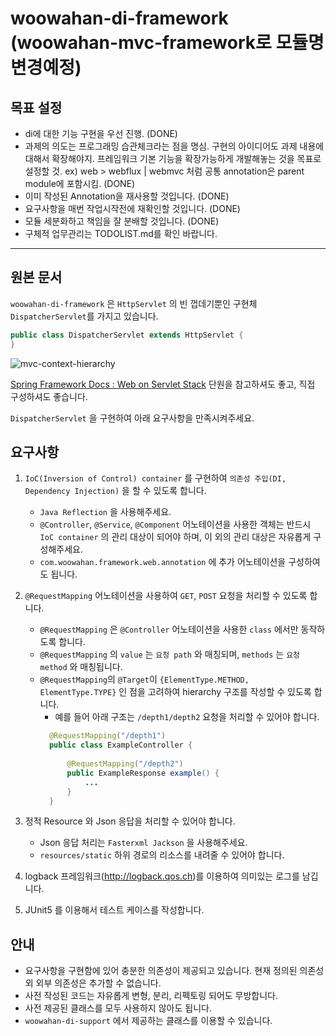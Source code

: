 # woowahan-di-framework (woowahan-mvc-framework로 모듈명 변경예정)

## 목표 설정
* di에 대한 기능 구현을 우선 진행. (DONE)
* 과제의 의도는 프로그래밍 습관체크라는 점을 명심. 구현의 아이디어도 과제 내용에 대해서 확장해야지. 프레임워크 기본 기능을 확장가능하게 개발해놓는 것을 목표로 설정할 것. ex) web > webflux | webmvc 처럼 공통 annotation은 parent module에 포함시킴. (DONE)
* 이미 작성된 Annotation을 재사용할 것입니다. (DONE)
* 요구사항을 매번 작업시작전에 재확인할 것입니다. (DONE)
* 모듈 세분화하고 책임을 잘 분배할 것입니다. (DONE)
* 구체적 업무관리는 TODOLIST.md를 확인 바랍니다.




---
## 원본 문서 
`woowahan-di-framework` 은 `HttpServlet` 의 빈 껍데기뿐인 구현체 `DispatcherServlet`를 가지고 있습니다.

```java
public class DispatcherServlet extends HttpServlet {
}
```

![mvc-context-hierarchy](https://docs.spring.io/spring/docs/current/spring-framework-reference/images/mvc-context-hierarchy.png)

[Spring Framework Docs : Web on Servlet Stack](https://docs.spring.io/spring/docs/current/spring-framework-reference/web.html#mvc) 단원을 참고하셔도 좋고, 직접 구성하셔도 좋습니다.

`DispatcherServlet` 을 구현하여 아래 요구사항을 만족시켜주세요.

## 요구사항

1. `IoC(Inversion of Control) container` 를 구현하여 `의존성 주입(DI, Dependency Injection)` 을 할 수 있도록 합니다.
    - `Java Reflection` 을 사용해주세요.
    - `@Controller`, `@Service`, `@Component` 어노테이션을 사용한 객체는 반드시 `IoC container` 의 관리 대상이 되어야 하며, 이 외의 관리 대상은 자유롭게 구성해주세요.
    - `com.woowahan.framework.web.annotation` 에 추가 어노테이션을 구성하여도 됩니다.
    
2. `@RequestMapping` 어노테이션을 사용하여 `GET`, `POST` 요청을 처리할 수 있도록 합니다.
    - `@RequestMapping` 은 `@Controller` 어노테이션을 사용한 `class` 에서만 동작하도록 합니다.
    - `@RequestMapping` 의 `value` 는 `요청 path` 와 매칭되며, `methods` 는 `요청 method` 와 매칭됩니다.
    - `@RequestMapping`의 `@Target`이 `{ElementType.METHOD, ElementType.TYPE}` 인 점을 고려하여 hierarchy 구조를 작성할 수 있도록 합니다.
        - 예를 들어 아래 구조는 `/depth1/depth2` 요청을 처리할 수 있어야 합니다.
        ```java
          @RequestMapping("/depth1")
          public class ExampleController {
              
              @RequestMapping("/depth2")
              public ExampleResponse example() {
                  ...
              }       
          }
        ```
    
3. 정적 Resource 와 Json 응답을 처리할 수 있어야 합니다.
    - Json 응답 처리는 `Fasterxml Jackson` 을 사용해주세요.
    - `resources/static` 하위 경로의 리소스를 내려줄 수 있어야 합니다. 

4. logback 프레임워크(http://logback.qos.ch)를 이용하여 의미있는 로그를 남깁니다.
5. JUnit5 를 이용해서 테스트 케이스를 작성합니다.

## 안내

- 요구사항을 구현함에 있어 충분한 의존성이 제공되고 있습니다. 현재 정의된 의존성 외 외부 의존성은 추가할 수 없습니다.
- 사전 작성된 코드는 자유롭게 변형, 분리, 리펙토링 되어도 무방합니다.
- 사전 제공된 클래스를 모두 사용하지 않아도 됩니다.
- `woowahan-di-support` 에서 제공하는 클래스를 이용할 수 있습니다.